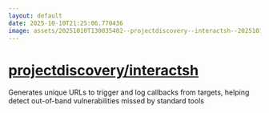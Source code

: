 ```yaml
---
layout: default
date: 2025-10-10T21:25:06.770436
image: assets/20251010T130035402--projectdiscovery--interactsh--20251010T131556486--cropped.png
---
```


# [projectdiscovery/interactsh](https://github.com/projectdiscovery/interactsh)

Generates unique URLs to trigger and log callbacks from targets, helping detect out-of-band vulnerabilities missed by standard tools
